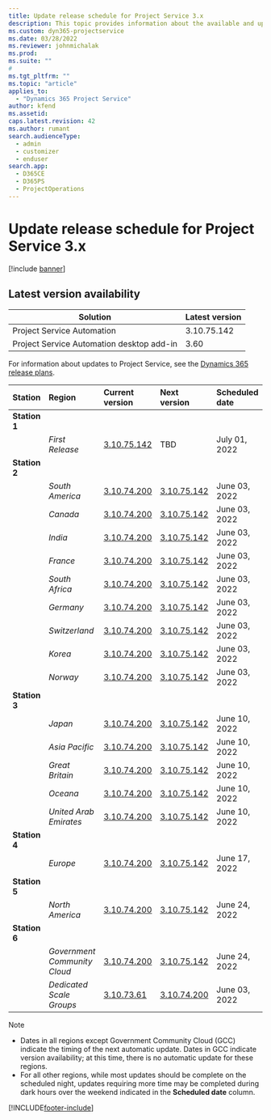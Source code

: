 ```yaml
---
title: Update release schedule for Project Service 3.x
description: This topic provides information about the available and upcoming releases of Dynamics 365 Project Service Automation.
ms.custom: dyn365-projectservice
ms.date: 03/28/2022
ms.reviewer: johnmichalak
ms.prod:
ms.suite: ""
#
ms.tgt_pltfrm: ""
ms.topic: "article"
applies_to: 
  - "Dynamics 365 Project Service"
author: kfend
ms.assetid: 
caps.latest.revision: 42
ms.author: rumant
search.audienceType: 
  - admin
  - customizer
  - enduser
search.app: 
  - D365CE
  - D365PS
  - ProjectOperations
---
```


# Update release schedule for Project Service 3.x

[!include [banner](../includes/psa-now-project-operations.md)]

## Latest version availability

| Solution  | Latest version |
|-------|----|
| Project Service Automation    | 3.10.75.142 |
| Project Service Automation desktop add-in                | 3.60          |

For information about updates to Project Service, see the [Dynamics 365 release plans](/dynamics365/release-plans/). 

| Station  | Region | Current version | Next version |  Scheduled date
| :---   | :---   | :---   | :---   |:---   |         
|<strong>Station 1</strong> | |  |  | |
| | <i>First Release</i> | [3.10.75.142](whats-new-ur44.md) | TBD | July 01, 2022
|<strong>Station 2</strong> | |  |  | |
| | <i>South America</i> | [3.10.74.200](whats-new-ur43.md) | [3.10.75.142](whats-new-ur44.md) | June 03, 2022
| | <i>Canada</i> | [3.10.74.200](whats-new-ur43.md) | [3.10.75.142](whats-new-ur44.md) | June 03, 2022
| | <i>India</i> | [3.10.74.200](whats-new-ur43.md) | [3.10.75.142](whats-new-ur44.md) | June 03, 2022
| | <i>France</i> | [3.10.74.200](whats-new-ur43.md) | [3.10.75.142](whats-new-ur44.md) | June 03, 2022
| | <i>South Africa</i> | [3.10.74.200](whats-new-ur43.md) | [3.10.75.142](whats-new-ur44.md) | June 03, 2022
| | <i>Germany</i> | [3.10.74.200](whats-new-ur43.md) | [3.10.75.142](whats-new-ur44.md) | June 03, 2022
| | <i>Switzerland</i> | [3.10.74.200](whats-new-ur43.md) | [3.10.75.142](whats-new-ur44.md) | June 03, 2022
| | <i>Korea</i> | [3.10.74.200](whats-new-ur43.md) | [3.10.75.142](whats-new-ur44.md) | June 03, 2022
| | <i>Norway</i> | [3.10.74.200](whats-new-ur43.md) | [3.10.75.142](whats-new-ur44.md) | June 03, 2022
|<strong>Station 3</strong> | |  |  | |
| | <i>Japan</i> | [3.10.74.200](whats-new-ur43.md) | [3.10.75.142](whats-new-ur44.md) | June 10, 2022
| | <i>Asia Pacific</i> | [3.10.74.200](whats-new-ur43.md) | [3.10.75.142](whats-new-ur44.md) | June 10, 2022
| | <i>Great Britain</i> | [3.10.74.200](whats-new-ur43.md) | [3.10.75.142](whats-new-ur44.md) | June 10, 2022
| | <i>Oceana</i> | [3.10.74.200](whats-new-ur43.md) | [3.10.75.142](whats-new-ur44.md) | June 10, 2022
| | <i>United Arab Emirates</i> | [3.10.74.200](whats-new-ur43.md) | [3.10.75.142](whats-new-ur44.md) | June 10, 2022
|<strong>Station 4</strong> | |  |  | |
| | <i>Europe</i> | [3.10.74.200](whats-new-ur43.md) | [3.10.75.142](whats-new-ur44.md) | June 17, 2022
|<strong>Station 5</strong> | |  |  | |
| | <i>North America</i> | [3.10.74.200](whats-new-ur43.md) | [3.10.75.142](whats-new-ur44.md) | June 24, 2022
|<strong>Station 6</strong> | |  |  | |
| | <i>Government Community Cloud</i> | [3.10.74.200](whats-new-ur43.md) | [3.10.75.142](whats-new-ur44.md) | June 24, 2022
| | <i>Dedicated Scale Groups</i> | [3.10.73.61](whats-new-ur-42.md) | [3.10.74.200](whats-new-ur43.md) | June 03, 2022




>[!Note]
> - Dates in all regions except Government Community Cloud (GCC) indicate the timing of the next automatic update. Dates in GCC indicate version availability; at this time, there is no automatic update for these regions.
> - For all other regions, while most updates should be complete on the scheduled night, updates requiring more time may be completed during dark hours over the weekend indicated in the **Scheduled date** column.


[!INCLUDE[footer-include](../includes/footer-banner.md)]
